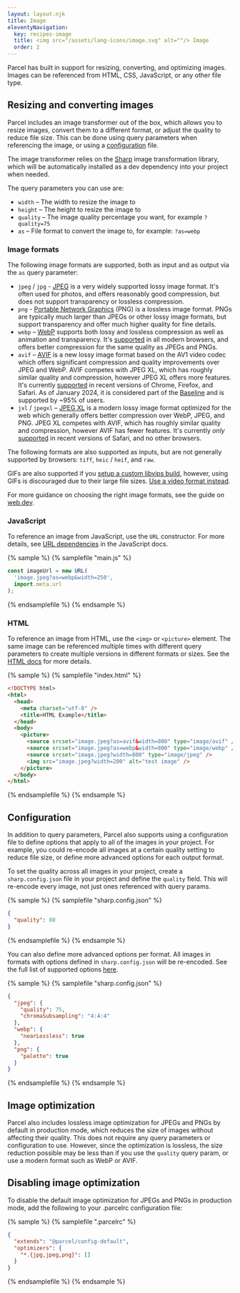 ```yaml
---
layout: layout.njk
title: Image
eleventyNavigation:
  key: recipes-image
  title: <img src="/assets/lang-icons/image.svg" alt=""/> Image
  order: 2
---
```


Parcel has built in support for resizing, converting, and optimizing images. Images can be referenced from HTML, CSS, JavaScript, or any other file type.

## Resizing and converting images

Parcel includes an image transformer out of the box, which allows you to resize images, convert them to a different format, or adjust the quality to reduce file size. This can be done using query parameters when referencing the image, or using a [configuration](#configuration) file.

The image transformer relies on the [Sharp](https://sharp.pixelplumbing.com/) image transformation library, which will be automatically installed as a dev dependency into your project when needed.

The query parameters you can use are:

- `width` – The width to resize the image to
- `height` – The height to resize the image to
- `quality` – The image quality percentage you want, for example `?quality=75`
- `as` – File format to convert the image to, for example: `?as=webp`

### Image formats

The following image formats are supported, both as input and as output via the `as` query parameter: 

- `jpeg` / `jpg` - [JPEG](https://en.wikipedia.org/wiki/JPEG) is a very widely supported lossy image format. It's often used for photos, and offers reasonably good compression, but does not support transparency or lossless compression.
- `png` - [Portable Network Graphics](https://en.wikipedia.org/wiki/Portable_Network_Graphics) (PNG) is a lossless image format. PNGs are typically much larger than JPEGs or other lossy image formats, but support transparency and offer much higher quality for fine details.
- `webp` – [WebP](https://en.wikipedia.org/wiki/WebP) supports both lossy and lossless compression as well as animation and transparency. It's [supported](https://caniuse.com/webp) in all modern browsers, and offers better compression for the same quality as JPEGs and PNGs.
- `avif` – [AVIF](https://jakearchibald.com/2020/avif-has-landed/) is a new lossy image format based on the AV1 video codec which offers significant compression and quality improvements over JPEG and WebP. AVIF competes with JPEG XL, which has roughly similar quality and compression, however JPEG XL offers more features. It's currently [supported](https://caniuse.com/avif) in recent versions of Chrome, Firefox, and Safari. As of January 2024, it is considered part of the [Baseline](https://web-platform-dx.github.io/web-features/) and is supported by ~95% of users.
- `jxl` / `jpegxl` – [JPEG XL](https://jpegxl.info/) is a modern lossy image format optimized for the web which generally offers better compression over WebP, JPEG, and PNG. JPEG XL competes with AVIF, which has roughly similar quality and compression, however AVIF has fewer features. It's currently _only_ [supported](https://caniuse.com/jpegxl) in recent versions of Safari, and no other browsers.

The following formats are also supported as inputs, but are not generally supported by browsers: `tiff`, `heic` / `heif`, and `raw`.

GIFs are also supported if you [setup a custom libvips build](https://github.com/lovell/sharp/issues/2437), however, using GIFs is discouraged due to their large file sizes. [Use a video format instead](https://web.dev/replace-gifs-with-videos/).

For more guidance on choosing the right image formats, see the guide on [web.dev](https://web.dev/choose-the-right-image-format/).

### JavaScript

To reference an image from JavaScript, use the `URL` constructor. For more details, see [URL dependencies](/languages/javascript/#url-dependencies) in the JavaScript docs.

{% sample %}
{% samplefile "main.js" %}

```js
const imageUrl = new URL(
  'image.jpeg?as=webp&width=250',
  import.meta.url
);
```

{% endsamplefile %}
{% endsample %}

### HTML

To reference an image from HTML, use the `<img>` or `<picture>` element. The same image can be referenced multiple times with different query parameters to create multiple versions in different formats or sizes. See the [HTML docs](/languages/html/#images) for more details.

{% sample %}
{% samplefile "index.html" %}

```html
<!DOCTYPE html>
<html>
  <head>
    <meta charset="utf-8" />
    <title>HTML Example</title>
  </head>
  <body>
    <picture>
      <source srcset="image.jpeg?as=avif&width=800" type="image/avif" />
      <source srcset="image.jpeg?as=webp&width=800" type="image/webp" />
      <source srcset="image.jpeg?width=800" type="image/jpeg" />
      <img src="image.jpeg?width=200" alt="test image" />
    </picture>
  </body>
</html>
```

{% endsamplefile %}
{% endsample %}

## Configuration

In addition to query parameters, Parcel also supports using a configuration file to define options that apply to all of the images in your project. For example, you could re-encode all images at a certain quality setting to reduce file size, or define more advanced options for each output format.

To set the quality across all images in your project, create a `sharp.config.json` file in your project and define the `quality` field. This will re-encode every image, not just ones referenced with query params.

{% sample %}
{% samplefile "sharp.config.json" %}

```json
{
  "quality": 80
}
```

{% endsamplefile %}
{% endsample %}

You can also define more advanced options per format. All images in formats with options defined in `sharp.config.json` will be re-encoded. See the full list of supported options [here](https://sharp.pixelplumbing.com/api-output#jpeg).

{% sample %}
{% samplefile "sharp.config.json" %}

```json
{
  "jpeg": {
    "quality": 75,
    "chromaSubsampling": "4:4:4"
  },
  "webp": {
    "nearLossless": true
  },
  "png": {
    "palette": true
  }
}
```

{% endsamplefile %}
{% endsample %}

## Image optimization

Parcel also includes lossless image optimization for JPEGs and PNGs by default in production mode, which reduces the size of images without affecting their quality. This does not require any query parameters or configuration to use. However, since the optimization is lossless, the size reduction possible may be less than if you use the `quality` query param, or use a modern format such as WebP or AVIF.

## Disabling image optimization

To disable the default image optimization for JPEGs and PNGs in production mode, add the following to your .parcelrc configuration file:

{% sample %}
{% samplefile ".parcelrc" %}

```json
{
  "extends": "@parcel/config-default",
  "optimizers": {
    "*.{jpg,jpeg,png}": []
  }
}
```

{% endsamplefile %}
{% endsample %}
